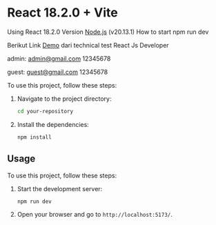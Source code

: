 # React 18.2.0 + Vite

Using React 18.2.0 Version
[Node.js](https://nodejs.org/) (v20.13.1)
How to start npm run dev


Berikut Link [Demo](https://665bd9ac6690d5e379cfb854--storied-pavlova-331498.netlify.app/) dari technical test React Js Developer

admin:
admin@gmail.com
12345678

guest:
guest@gmail.com
12345678

To use this project, follow these steps:

1. Navigate to the project directory:
    ```bash
    cd your-repository
    ```

2. Install the dependencies:
    ```bash
    npm install
    ```

## Usage

To use this project, follow these steps:

1. Start the development server:
    ```bash
    npm run dev
    ```

2. Open your browser and go to `http://localhost:5173/`.

